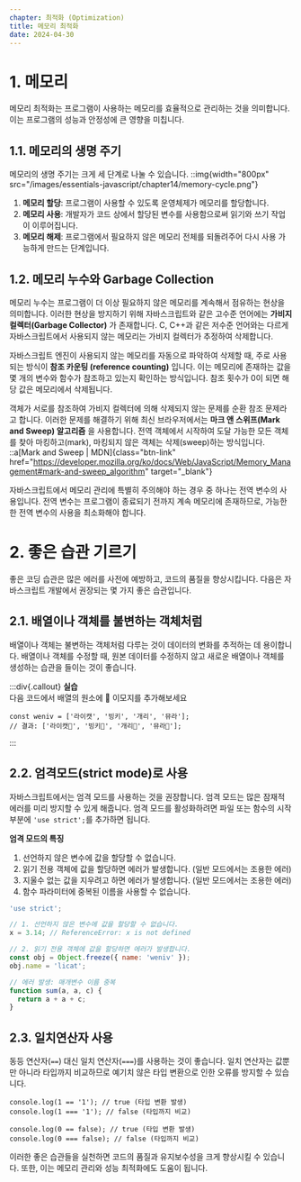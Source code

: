 ```yaml
---
chapter: 최적화 (Optimization)
title: 메모리 최적화
date: 2024-04-30
---
```


# 1. 메모리

메모리 최적화는 프로그램이 사용하는 메모리를 효율적으로 관리하는 것을 의미합니다. 이는 프로그램의 성능과 안정성에 큰 영향을 미칩니다.

## 1.1. 메모리의 생명 주기

메모리의 생명 주기는 크게 세 단계로 나눌 수 있습니다.
::img{width="800px" src="/images/essentials-javascript/chapter14/memory-cycle.png"}

1. **메모리 할당**: 프로그램이 사용할 수 있도록 운영체제가 메모리를 할당합니다.
2. **메모리 사용**: 개발자가 코드 상에서 할당된 변수를 사용함으로써 읽기와 쓰기 작업이 이루어집니다.
3. **메모리 해제**: 프로그램에서 필요하지 않은 메모리 전체를 되돌려주어 다시 사용 가능하게 만드는 단계입니다.

## 1.2. 메모리 누수와 Garbage Collection

메모리 누수는 프로그램이 더 이상 필요하지 않은 메모리를 계속해서 점유하는 현상을 의미합니다. 이러한 현상을 방지하기 위해 자바스크립트와 같은 고수준 언어에는 **가비지 컬렉터(Garbage Collector)** 가 존재합니다. C, C++과 같은 저수준 언어와는 다르게 자바스크립트에서 사용되지 않는 메모리는 가비지 컬렉터가 추정하여 삭제합니다.

자바스크립트 엔진이 사용되지 않는 메모리를 자동으로 파악하여 삭제할 때, 주로 사용되는 방식이 **참조 카운팅 (reference counting)** 입니다. 이는 메모리에 존재하는 값을 몇 개의 변수와 함수가 참조하고 있는지 확인하는 방식입니다. 참조 횟수가 0이 되면 해당 값은 메모리에서 삭제됩니다.

객체가 서로를 참조하여 가비지 컬렉터에 의해 삭제되지 않는 문제를 순환 참조 문제라고 합니다. 이러한 문제를 해결하기 위해 최신 브라우저에서는 **마크 앤 스위프(Mark and Sweep) 알고리즘** 을 사용합니다. 전역 객체에서 시작하여 도달 가능한 모든 객체를 찾아 마킹하고(mark), 마킹되지 않은 객체는 삭제(sweep)하는 방식입니다.
::a[Mark and Sweep | MDN]{class="btn-link" href="https://developer.mozilla.org/ko/docs/Web/JavaScript/Memory_Management#mark-and-sweep_algorithm" target="\_blank"}

자바스크립트에서 메모리 관리에 특별히 주의해야 하는 경우 중 하나는 전역 변수의 사용입니다. 전역 변수는 프로그램이 종료되기 전까지 계속 메모리에 존재하므로, 가능한 한 전역 변수의 사용을 최소화해야 합니다.

# 2. 좋은 습관 기르기

좋은 코딩 습관은 많은 에러를 사전에 예방하고, 코드의 품질을 향상시킵니다. 다음은 자바스크립트 개발에서 권장되는 몇 가지 좋은 습관입니다.

## 2.1. 배열이나 객체를 불변하는 객체처럼

배열이나 객체는 불변하는 객체처럼 다루는 것이 데이터의 변화를 추적하는 데 용이합니다. 배열이나 객체를 수정할 때, 원본 데이터를 수정하지 않고 새로운 배열이나 객체를 생성하는 습관을 들이는 것이 좋습니다.

:::div{.callout}
**실습**  
다음 코드에서 배열의 원소에 💖 이모지를 추가해보세요

```javascript-exec
const weniv = ['라이캣', '빙키', '개리', '뮤라'];
// 결과: ['라이캣💖', '빙키💖', '개리💖', '뮤라💖'];
```

:::

## 2.2. 엄격모드(strict mode)로 사용

자바스크립트에서는 엄격 모드를 사용하는 것을 권장합니다. 엄격 모드는 많은 잠재적 에러를 미리 방지할 수 있게 해줍니다.
엄격 모드를 활성화하려면 파일 또는 함수의 시작 부분에 `'use strict';`를 추가하면 됩니다.

**엄격 모드의 특징**

1. 선언하지 않은 변수에 값을 할당할 수 없습니다.
2. 읽기 전용 객체에 값을 할당하면 에러가 발생합니다. (일반 모드에서는 조용한 에러)
3. 지울수 없는 값을 지우려고 하면 에러가 발생합니다. (일반 모드에서는 조용한 에러)
4. 함수 파라미터에 중복된 이름을 사용할 수 없습니다.

```jsx
'use strict';

// 1. 선언하지 않은 변수에 값을 할당할 수 없습니다.
x = 3.14; // ReferenceError: x is not defined

// 2. 읽기 전용 객체에 값을 할당하면 에러가 발생합니다.
const obj = Object.freeze({ name: 'weniv' });
obj.name = 'licat';

// 에러 발생: 매개변수 이름 중복
function sum(a, a, c) {
  return a + a + c;
}
```

## 2.3. 일치연산자 사용

동등 연산자(`==`) 대신 일치 연산자(`===`)를 사용하는 것이 좋습니다. 일치 연산자는 값뿐만 아니라 타입까지 비교하므로 예기치 않은 타입 변환으로 인한 오류를 방지할 수 있습니다.

```javascript-exec
console.log(1 == '1'); // true (타입 변환 발생)
console.log(1 === '1'); // false (타입까지 비교)

console.log(0 == false); // true (타입 변환 발생)
console.log(0 === false); // false (타입까지 비교)
```

이러한 좋은 습관들을 실천하면 코드의 품질과 유지보수성을 크게 향상시킬 수 있습니다. 또한, 이는 메모리 관리와 성능 최적화에도 도움이 됩니다.
